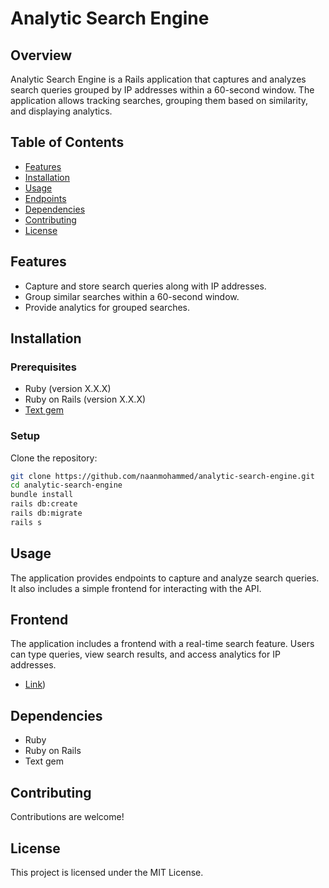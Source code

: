 # Analytic Search Engine

## Overview

Analytic Search Engine is a Rails application that captures and analyzes search queries grouped by IP addresses within a 60-second window. The application allows tracking searches, grouping them based on similarity, and displaying analytics.

## Table of Contents

- [Features](#features)
- [Installation](#installation)
- [Usage](#usage)
- [Endpoints](#endpoints)
- [Dependencies](#dependencies)
- [Contributing](#contributing)
- [License](#license)

## Features

- Capture and store search queries along with IP addresses.
- Group similar searches within a 60-second window.
- Provide analytics for grouped searches.

## Installation

### Prerequisites

- Ruby (version X.X.X)
- Ruby on Rails (version X.X.X)
- [Text gem](https://github.com/threedaymonk/text)

### Setup

Clone the repository:

   ```bash
   git clone https://github.com/naanmohammed/analytic-search-engine.git
   cd analytic-search-engine
   bundle install
   rails db:create
   rails db:migrate
   rails s
   ```

## Usage

The application provides endpoints to capture and analyze search queries. It also includes a simple frontend for interacting with the API.


## Frontend

The application includes a frontend with a real-time search feature. Users can type queries, view search results, and access analytics for IP addresses.
- [Link](https://github.com/naanmohammed/analytic-search-engine-frontend))

## Dependencies

- Ruby
- Ruby on Rails
- Text gem

## Contributing

Contributions are welcome!

## License

This project is licensed under the MIT License.
